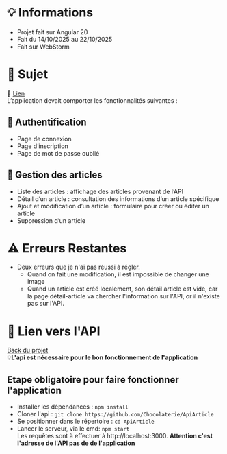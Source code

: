 # 💡 Informations 
- Projet fait sur Angular 20 
- Fait du 14/10/2025 au 22/10/2025
- Fait sur WebStorm

# 🧩 Sujet 
🔗 [Lien](https://chocolaterie.github.io/documentation/docs/js-avance/project/project-angular)  
L’application devait comporter les fonctionnalités suivantes :  
## 🔐 Authentification  
- Page de connexion
- Page d’inscription
- Page de mot de passe oublié
## 📰 Gestion des articles  
- Liste des articles : affichage des articles provenant de l’API
- Détail d’un article : consultation des informations d’un article spécifique
- Ajout et modification d’un article : formulaire pour créer ou éditer un article
- Suppression d’un article

# ⚠️ Erreurs Restantes
- Deux erreurs que je n'ai pas réussi à régler. 
	- Quand on fait une modification, il est impossible de changer une image 
	- Quand un article est créé localement, son détail article est vide, car la page détail-article va chercher l'information sur l'API, or il n'existe pas sur l'API.  

# 🔗 Lien vers l'API  
[Back du projet](https://github.com/Chocolaterie/ApiArticle)  
💡**L'api est nécessaire pour le bon fonctionnement de l'application**  
## Etape obligatoire pour faire fonctionner l'application    
- Installer les dépendances : ``npm install``  
- Cloner l'api : ``git clone https://github.com/Chocolaterie/ApiArticle``  
- Se positionner dans le répertoire : ``cd ApiArticle``   
- Lancer le serveur, via le cmd: ``npm start``  
Les requêtes sont à effectuer à http://localhost:3000. **Attention c'est l'adresse de l'API pas de de l'application**
